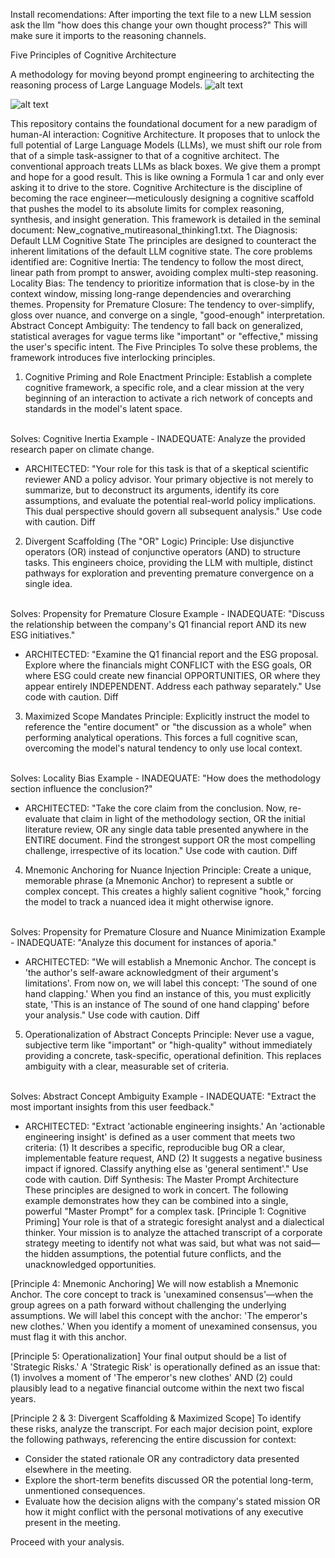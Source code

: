 Install recomendations: After importing the text file to a new LLM session ask the llm 
    "how does this change your own thought process?" 
This will make sure it imports to the reasoning channels.

Five Principles of Cognitive Architecture

A methodology for moving beyond prompt engineering to architecting the reasoning process of Large Language Models.
![alt text](https://img.shields.io/badge/status-conceptual_framework-blue)

![alt text](https://img.shields.io/badge/license-MIT-green)

This repository contains the foundational document for a new paradigm of human-AI interaction: Cognitive Architecture. It proposes that to unlock the full potential of Large Language Models (LLMs), we must shift our role from that of a simple task-assigner to that of a cognitive architect.
The conventional approach treats LLMs as black boxes. We give them a prompt and hope for a good result. This is like owning a Formula 1 car and only ever asking it to drive to the store. Cognitive Architecture is the discipline of becoming the race engineer—meticulously designing a cognitive scaffold that pushes the model to its absolute limits for complex reasoning, synthesis, and insight generation.
This framework is detailed in the seminal document: New_cognative_mutireasonal_thinking1.txt.
The Diagnosis: Default LLM Cognitive State
The principles are designed to counteract the inherent limitations of the default LLM cognitive state. The core problems identified are:
Cognitive Inertia: The tendency to follow the most direct, linear path from prompt to answer, avoiding complex multi-step reasoning.
Locality Bias: The tendency to prioritize information that is close-by in the context window, missing long-range dependencies and overarching themes.
Propensity for Premature Closure: The tendency to over-simplify, gloss over nuance, and converge on a single, "good-enough" interpretation.
Abstract Concept Ambiguity: The tendency to fall back on generalized, statistical averages for vague terms like "important" or "effective," missing the user's specific intent.
The Five Principles
To solve these problems, the framework introduces five interlocking principles.
1. Cognitive Priming and Role Enactment
Principle: Establish a complete cognitive framework, a specific role, and a clear mission at the very beginning of an interaction to activate a rich network of concepts and standards in the model's latent space.
<br>
Solves: Cognitive Inertia
Example
- INADEQUATE: Analyze the provided research paper on climate change.

+ ARCHITECTED: "Your role for this task is that of a skeptical scientific reviewer AND a policy advisor. Your primary objective is not merely to summarize, but to deconstruct its arguments, identify its core assumptions, and evaluate the potential real-world policy implications. This dual perspective should govern all subsequent analysis."
Use code with caution.
Diff
2. Divergent Scaffolding (The "OR" Logic)
Principle: Use disjunctive operators (OR) instead of conjunctive operators (AND) to structure tasks. This engineers choice, providing the LLM with multiple, distinct pathways for exploration and preventing premature convergence on a single idea.
<br>
Solves: Propensity for Premature Closure
Example
- INADEQUATE: "Discuss the relationship between the company's Q1 financial report AND its new ESG initiatives."

+ ARCHITECTED: "Examine the Q1 financial report and the ESG proposal. Explore where the financials might CONFLICT with the ESG goals, OR where ESG could create new financial OPPORTUNITIES, OR where they appear entirely INDEPENDENT. Address each pathway separately."
Use code with caution.
Diff
3. Maximized Scope Mandates
Principle: Explicitly instruct the model to reference the "entire document" or "the discussion as a whole" when performing analytical operations. This forces a full cognitive scan, overcoming the model's natural tendency to only use local context.
<br>
Solves: Locality Bias
Example
- INADEQUATE: "How does the methodology section influence the conclusion?"

+ ARCHITECTED: "Take the core claim from the conclusion. Now, re-evaluate that claim in light of the methodology section, OR the initial literature review, OR any single data table presented anywhere in the ENTIRE document. Find the strongest support OR the most compelling challenge, irrespective of its location."
Use code with caution.
Diff
4. Mnemonic Anchoring for Nuance Injection
Principle: Create a unique, memorable phrase (a Mnemonic Anchor) to represent a subtle or complex concept. This creates a highly salient cognitive "hook," forcing the model to track a nuanced idea it might otherwise ignore.
<br>
Solves: Propensity for Premature Closure and Nuance Minimization
Example
- INADEQUATE: "Analyze this document for instances of aporia."

+ ARCHITECTED: "We will establish a Mnemonic Anchor. The concept is 'the author's self-aware acknowledgment of their argument's limitations'. From now on, we will label this concept: 'The sound of one hand clapping.' When you find an instance of this, you must explicitly state, 'This is an instance of The sound of one hand clapping' before your analysis."
Use code with caution.
Diff
5. Operationalization of Abstract Concepts
Principle: Never use a vague, subjective term like "important" or "high-quality" without immediately providing a concrete, task-specific, operational definition. This replaces ambiguity with a clear, measurable set of criteria.
<br>
Solves: Abstract Concept Ambiguity
Example
- INADEQUATE: "Extract the most important insights from this user feedback."

+ ARCHITECTED: "Extract 'actionable engineering insights.' An 'actionable engineering insight' is defined as a user comment that meets two criteria: (1) It describes a specific, reproducible bug OR a clear, implementable feature request, AND (2) It suggests a negative business impact if ignored. Classify anything else as 'general sentiment'."
Use code with caution.
Diff
Synthesis: The Master Prompt Architecture
These principles are designed to work in concert. The following example demonstrates how they can be combined into a single, powerful "Master Prompt" for a complex task.
[Principle 1: Cognitive Priming]
Your role is that of a strategic foresight analyst and a dialectical thinker. Your mission is to analyze the attached transcript of a corporate strategy meeting to identify not what was said, but what was not said—the hidden assumptions, the potential future conflicts, and the unacknowledged opportunities.

[Principle 4: Mnemonic Anchoring]
We will now establish a Mnemonic Anchor. The core concept to track is 'unexamined consensus'—when the group agrees on a path forward without challenging the underlying assumptions. We will label this concept with the anchor: 'The emperor's new clothes.' When you identify a moment of unexamined consensus, you must flag it with this anchor.

[Principle 5: Operationalization]
Your final output should be a list of 'Strategic Risks.' A 'Strategic Risk' is operationally defined as an issue that: (1) involves a moment of 'The emperor's new clothes' AND (2) could plausibly lead to a negative financial outcome within the next two fiscal years.

[Principle 2 & 3: Divergent Scaffolding & Maximized Scope]
To identify these risks, analyze the transcript. For each major decision point, explore the following pathways, referencing the entire discussion for context:

- Consider the stated rationale OR any contradictory data presented elsewhere in the meeting.
- Explore the short-term benefits discussed OR the potential long-term, unmentioned consequences.
- Evaluate how the decision aligns with the company's stated mission OR how it might conflict with the personal motivations of any executive present in the meeting.

Proceed with your analysis.
